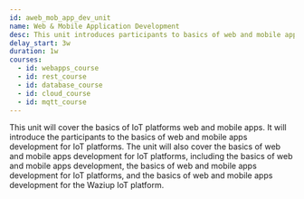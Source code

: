 ```yaml
---
id: aweb_mob_app_dev_unit
name: Web & Mobile Application Development
desc: This unit introduces participants to basics of web and mobile app development for IoT platforms, with a focus on the Waziup IoT platform.
delay_start: 3w
duration: 1w
courses:
  - id: webapps_course
  - id: rest_course
  - id: database_course
  - id: cloud_course
  - id: mqtt_course
---
```


This unit will cover the basics of IoT platforms web and mobile apps. It will introduce the participants to the basics of web and mobile apps development for IoT platforms. The unit will also cover the basics of web and mobile apps development for IoT platforms, including the basics of web and mobile apps development, the basics of web and mobile apps development for IoT platforms, and the basics of web and mobile apps development for the Waziup IoT platform.

